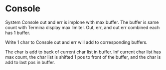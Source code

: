 # Console

System Console out and err is implone with max buffer.
The buffer is same count with Termina display max limitel.
Out, err, and out err combined each has 1 buffer.

Write 1 char to Console out and err will add to
corresponding buffers.

The char is add to back of current char list in buffer.
Inf current char list has max count, the char list is shifted
1 pos to front of the buffer, and the char is add to last pos
in buffer.